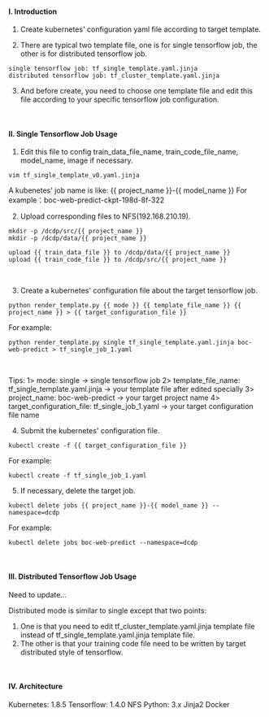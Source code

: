 #### I. Introduction
1. Create kubernetes' configuration yaml file according to target template.

2. There are typical two template file, one is for single tensorflow job, the other is for distributed tensorflow job.

  ```shell
  single tensorflow job: tf_single_template.yaml.jinja
  distributed tensorflow job: tf_cluster_template.yaml.jinja
  ```

3. And before create, you need to choose one template file and edit this file according to your specific tensorflow job configuration.



<br>

#### II. Single Tensorflow Job Usage

1. Edit this file to config train_data_file_name, train_code_file_name, model_name, image if necessary.

  ```shell
  vim tf_single_template_v0.yaml.jinja
  ```

  A kubenetes' job name is like: {{ project_name }}-{{ model_name }}
  For example：boc-web-predict-ckpt-198d-8f-322



2. Upload corresponding files to NFS(192.168.210.19).

  ```shell
  mkdir -p /dcdp/src/{{ project_name }}
  mkdir -p /dcdp/data/{{ project_name }}

  upload {{ train_data_file }} to /dcdp/data/{{ project_name }}
  upload {{ train_code_file }} to /dcdp/src/{{ project_name }}
  ```

  ​


3. Create a kubernetes' configuration file about the target tensorflow job.

  ```shell
  python render_template.py {{ mode }} {{ template_file_name }} {{ project_name }} > {{ target_configuration_file }}
  ```

  For example:

  ```shell
  python render_template.py single tf_single_template.yaml.jinja boc-web-predict > tf_single_job_1.yaml
  ```

  ​

  Tips:
  1> mode: single -> single tensorflow job
  2> template_file_name: tf_single_template.yaml.jinja -> your template file after edited specially
  3> project_name: boc-web-predict -> your target project name
  4> target_configuration_file: tf_single_job_1.yaml -> your target configuration file name
  ​

4. Submit the kubernetes' configuration file.

  ```shell
  kubectl create -f {{ target_configuration_file }}
  ```

  For example: 

  ```shell
  kubectl create -f tf_single_job_1.yaml
  ```


5. If necessary, delete the target job.

  ```shell
  kubectl delete jobs {{ project_name }}-{{ model_name }} --namespace=dcdp
  ```

  For example:

  ```shell
  kubectl delete jobs boc-web-predict --namespace=dcdp
  ```



<br>

#### III. Distributed Tensorflow Job Usage

Need to update...



Distributed mode is similar to single except that two points:

1.  One is that you need to edit tf_cluster_template.yaml.jinja template file instead of tf_single_template.yaml.jinja template file.
2.  The other is that your training code file need to be written by target distributed style of tensorflow.



<br>

#### IV. Architecture

Kubernetes: 1.8.5
Tensorflow: 1.4.0
NFS
Python: 3.x
Jinja2
Docker